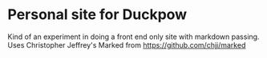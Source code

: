 # Personal site for Duckpow

Kind of an experiment in doing a front end only site with markdown passing.
Uses Christopher Jeffrey's Marked from https://github.com/chjj/marked